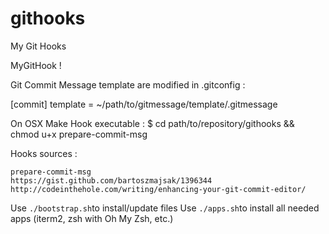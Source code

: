 # githooks
My Git Hooks

MyGitHook !

Git Commit Message template are modified in .gitconfig :

[commit]
	template = ~/path/to/gitmessage/template/.gitmessage


On OSX Make Hook executable :
$ cd path/to/repository/githooks && chmod u+x prepare-commit-msg

Hooks sources :

    prepare-commit-msg
    https://gist.github.com/bartoszmajsak/1396344
    http://codeinthehole.com/writing/enhancing-your-git-commit-editor/

Use ```./bootstrap.sh```to install/update files
Use ```./apps.sh```to install all needed apps (iterm2, zsh with Oh My Zsh, etc.)